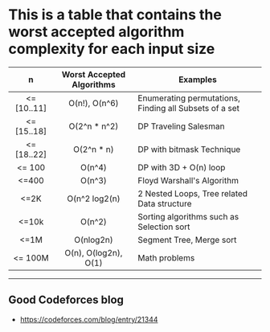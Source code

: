# This is a table that contains the worst accepted algorithm complexity for each input size
|  n          | Worst Accepted Algorithms | Examples   |
|    :---:    | :-----------------------: | ---------- |
| <= [10..11] | O(n!), O(n^6)             | Enumerating permutations, Finding all Subsets of a set |
| <= [15..18] | O(2^n * n^2)              | DP Traveling Salesman |
| <= [18..22] | O(2^n * n)                | DP with bitmask Technique |
| <= 100      | O(n^4)                    | DP with 3D + O(n) loop |
| <=400       | O(n^3)                    | Floyd Warshall's Algorithm |
| <=2K        | O(n^2 log2(n)             | 2 Nested Loops, Tree related Data structure |
| <=10k       | O(n^2)                    | Sorting algorithms such as Selection sort |
| <=1M        | O(nlog2n)                 | Segment Tree, Merge sort |
| <= 100M     | O(n), O(log2n), O(1)      | Math problems |
---------------------------------------------------------------

## Good Codeforces blog
- https://codeforces.com/blog/entry/21344
